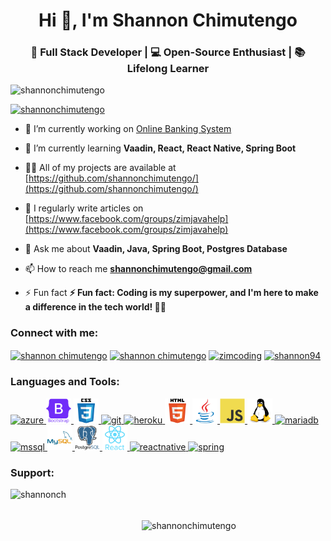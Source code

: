 <h1 align="center">Hi 👋, I'm Shannon Chimutengo</h1>
<h3 align="center">🚀 Full Stack Developer | 💻 Open-Source Enthusiast | 📚 Lifelong Learner</h3>

<p align="left"> <img src="https://komarev.com/ghpvc/?username=shannonchimutengo&label=Profile%20views&color=0e75b6&style=flat" alt="shannonchimutengo" /> </p>

<p align="left"> <a href="https://github.com/ryo-ma/github-profile-trophy"><img src="https://github-profile-trophy.vercel.app/?username=shannonchimutengo" alt="shannonchimutengo" /></a> </p>

- 🔭 I’m currently working on [Online Banking System](https://github.com/shannonchimutengo/demo-online-banking)

- 🌱 I’m currently learning **Vaadin, React, React Native, Spring Boot**

- 👨‍💻 All of my projects are available at [https://github.com/shannonchimutengo/](https://github.com/shannonchimutengo/)

- 📝 I regularly write articles on [https://www.facebook.com/groups/zimjavahelp](https://www.facebook.com/groups/zimjavahelp)

- 💬 Ask me about **Vaadin, Java, Spring Boot, Postgres Database**

- 📫 How to reach me **shannonchimutengo@gmail.com**

- ⚡ Fun fact **⚡️ Fun fact: Coding is my superpower, and I'm here to make a difference in the tech world! 🦸‍♂️**

<h3 align="left">Connect with me:</h3>
<p align="left">
<a href="https://linkedin.com/in/shannon chimutengo" target="blank"><img align="center" src="https://raw.githubusercontent.com/rahuldkjain/github-profile-readme-generator/master/src/images/icons/Social/linked-in-alt.svg" alt="shannon chimutengo" height="30" width="40" /></a>
<a href="https://fb.com/shannon chimutengo" target="blank"><img align="center" src="https://raw.githubusercontent.com/rahuldkjain/github-profile-readme-generator/master/src/images/icons/Social/facebook.svg" alt="shannon chimutengo" height="30" width="40" /></a>
<a href="https://www.youtube.com/c/zimcoding" target="blank"><img align="center" src="https://raw.githubusercontent.com/rahuldkjain/github-profile-readme-generator/master/src/images/icons/Social/youtube.svg" alt="zimcoding" height="30" width="40" /></a>
<a href="https://discord.gg/shannon94" target="blank"><img align="center" src="https://raw.githubusercontent.com/rahuldkjain/github-profile-readme-generator/master/src/images/icons/Social/discord.svg" alt="shannon94" height="30" width="40" /></a>
</p>

<h3 align="left">Languages and Tools:</h3>
<p align="left"> <a href="https://azure.microsoft.com/en-in/" target="_blank" rel="noreferrer"> <img src="https://www.vectorlogo.zone/logos/microsoft_azure/microsoft_azure-icon.svg" alt="azure" width="40" height="40"/> </a> <a href="https://getbootstrap.com" target="_blank" rel="noreferrer"> <img src="https://raw.githubusercontent.com/devicons/devicon/master/icons/bootstrap/bootstrap-plain-wordmark.svg" alt="bootstrap" width="40" height="40"/> </a> <a href="https://www.w3schools.com/css/" target="_blank" rel="noreferrer"> <img src="https://raw.githubusercontent.com/devicons/devicon/master/icons/css3/css3-original-wordmark.svg" alt="css3" width="40" height="40"/> </a> <a href="https://git-scm.com/" target="_blank" rel="noreferrer"> <img src="https://www.vectorlogo.zone/logos/git-scm/git-scm-icon.svg" alt="git" width="40" height="40"/> </a> <a href="https://heroku.com" target="_blank" rel="noreferrer"> <img src="https://www.vectorlogo.zone/logos/heroku/heroku-icon.svg" alt="heroku" width="40" height="40"/> </a> <a href="https://www.w3.org/html/" target="_blank" rel="noreferrer"> <img src="https://raw.githubusercontent.com/devicons/devicon/master/icons/html5/html5-original-wordmark.svg" alt="html5" width="40" height="40"/> </a> <a href="https://www.java.com" target="_blank" rel="noreferrer"> <img src="https://raw.githubusercontent.com/devicons/devicon/master/icons/java/java-original.svg" alt="java" width="40" height="40"/> </a> <a href="https://developer.mozilla.org/en-US/docs/Web/JavaScript" target="_blank" rel="noreferrer"> <img src="https://raw.githubusercontent.com/devicons/devicon/master/icons/javascript/javascript-original.svg" alt="javascript" width="40" height="40"/> </a> <a href="https://www.linux.org/" target="_blank" rel="noreferrer"> <img src="https://raw.githubusercontent.com/devicons/devicon/master/icons/linux/linux-original.svg" alt="linux" width="40" height="40"/> </a> <a href="https://mariadb.org/" target="_blank" rel="noreferrer"> <img src="https://www.vectorlogo.zone/logos/mariadb/mariadb-icon.svg" alt="mariadb" width="40" height="40"/> </a> <a href="https://www.microsoft.com/en-us/sql-server" target="_blank" rel="noreferrer"> <img src="https://www.svgrepo.com/show/303229/microsoft-sql-server-logo.svg" alt="mssql" width="40" height="40"/> </a> <a href="https://www.mysql.com/" target="_blank" rel="noreferrer"> <img src="https://raw.githubusercontent.com/devicons/devicon/master/icons/mysql/mysql-original-wordmark.svg" alt="mysql" width="40" height="40"/> </a> <a href="https://www.postgresql.org" target="_blank" rel="noreferrer"> <img src="https://raw.githubusercontent.com/devicons/devicon/master/icons/postgresql/postgresql-original-wordmark.svg" alt="postgresql" width="40" height="40"/> </a> <a href="https://reactjs.org/" target="_blank" rel="noreferrer"> <img src="https://raw.githubusercontent.com/devicons/devicon/master/icons/react/react-original-wordmark.svg" alt="react" width="40" height="40"/> </a> <a href="https://reactnative.dev/" target="_blank" rel="noreferrer"> <img src="https://reactnative.dev/img/header_logo.svg" alt="reactnative" width="40" height="40"/> </a> <a href="https://spring.io/" target="_blank" rel="noreferrer"> <img src="https://www.vectorlogo.zone/logos/springio/springio-icon.svg" alt="spring" width="40" height="40"/> </a> </p>

<h3 align="left">Support:</h3>
<p><a href="https://ko-fi.com/shannonch"> <img align="left" src="https://cdn.ko-fi.com/cdn/kofi3.png?v=3" height="50" width="210" alt="shannonch" /></a></p><br><br>

<p><img align="center" src="https://github-readme-stats.vercel.app/api/top-langs?username=shannonchimutengo&show_icons=true&locale=en&layout=compact" alt="shannonchimutengo" /></p>
